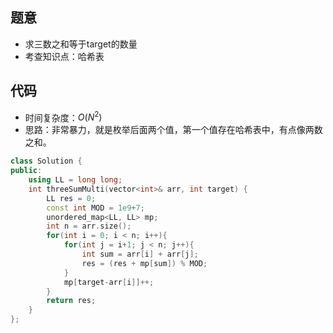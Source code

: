 ## 题意

-   求三数之和等于target的数量
-   考查知识点：哈希表

## 代码

-   时间复杂度：$O(N^2)$
-   思路：非常暴力，就是枚举后面两个值，第一个值存在哈希表中，有点像两数之和。

```cpp
class Solution {
public:
    using LL = long long;
    int threeSumMulti(vector<int>& arr, int target) {
        LL res = 0;
        const int MOD = 1e9+7;
        unordered_map<LL, LL> mp;
        int n = arr.size();
        for(int i = 0; i < n; i++){
            for(int j = i+1; j < n; j++){
                int sum = arr[i] + arr[j];
                res = (res + mp[sum]) % MOD;
            }
            mp[target-arr[i]]++;
        }
        return res;
    }
};
```

